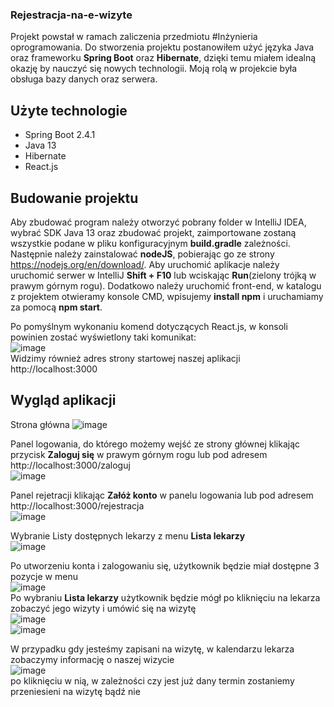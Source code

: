### Rejestracja-na-e-wizyte

Projekt powstał w ramach zaliczenia przedmiotu #Inżynieria oprogramowania. Do stworzenia projektu postanowiłem użyć języka Java oraz frameworku **Spring Boot** oraz **Hibernate**, dzięki temu miałem idealną okazję by nauczyć się nowych technologii. Moją rolą w projekcie była obsługa bazy danych oraz serwera.

## Użyte technologie
- Spring Boot 2.4.1
- Java 13
- Hibernate
- React.js

## Budowanie projektu
Aby zbudować program należy otworzyć pobrany folder w IntelliJ IDEA, wybrać SDK Java 13 oraz zbudować projekt, zaimportowane zostaną wszystkie podane w pliku konfiguracyjnym **build.gradle** zależności. Następnie należy zainstalować **nodeJS**, pobierając go ze strony https://nodejs.org/en/download/. Aby uruchomić aplikacje należy uruchomić serwer w IntelliJ **Shift + F10** lub wciskając **Run**(zielony trójką w prawym górnym rogu). Dodatkowo należy uruchomić front-end, w katalogu z projektem otwieramy konsole CMD, wpisujemy **install npm** i uruchamiamy za pomocą **npm start**.      

Po pomyślnym wykonaniu komend dotyczących React.js, w konsoli powinien zostać wyświetlony taki komunikat:  
![image](https://user-images.githubusercontent.com/32621646/114459336-afd6c680-9be0-11eb-9350-7da737ddb9b0.png)  
Widzimy również adres strony startowej naszej aplikacji http://localhost:3000

## Wygląd aplikacji
Strona główna
![image](https://user-images.githubusercontent.com/32621646/114461637-4061d680-9be2-11eb-8cf9-75627ddc69a9.png)  
  
Panel logowania, do którego możemy wejść ze strony głównej klikając przycisk **Zaloguj się** w prawym górnym rogu lub pod adresem http://localhost:3000/zaloguj  
![image](https://user-images.githubusercontent.com/32621646/114461825-85860880-9be2-11eb-9787-785fc3d1a0ca.png)  
  
Panel rejetracji klikając **Załóż konto** w panelu logowania lub pod adresem http://localhost:3000/rejestracja  
![image](https://user-images.githubusercontent.com/32621646/114464232-c6335100-9be5-11eb-9403-be6baac5366f.png)  

Wybranie Listy dostępnych lekarzy z menu **Lista lekarzy**  
![image](https://user-images.githubusercontent.com/32621646/114546233-33ce9400-9c5d-11eb-9eaf-b959d78574b8.png)  


Po utworzeniu konta i zalogowaniu się, użytkownik będzie miał dostępne 3 pozycje w menu  
![image](https://user-images.githubusercontent.com/32621646/114547102-4d241000-9c5e-11eb-8598-b9fb388482e0.png)  
  Po wybraniu **Lista lekarzy** użytkownik będzie mógł po kliknięciu na lekarza zobaczyć jego wizyty i umówić się na wizytę  
  ![image](https://user-images.githubusercontent.com/32621646/114548178-b22c3580-9c5f-11eb-9fcd-383fee326804.png)  
![image](https://user-images.githubusercontent.com/32621646/114548750-75147300-9c60-11eb-94b5-14406549ee40.png)  

W przypadku gdy jesteśmy zapisani na wizytę, w kalendarzu lekarza zobaczymy informację o naszej wizycie  
![image](https://user-images.githubusercontent.com/32621646/114547915-56fa4300-9c5f-11eb-805c-29c71438918c.png)  
po kliknięciu w nią, w zależności czy jest już dany termin zostaniemy przeniesieni na wizytę bądź nie  



  


